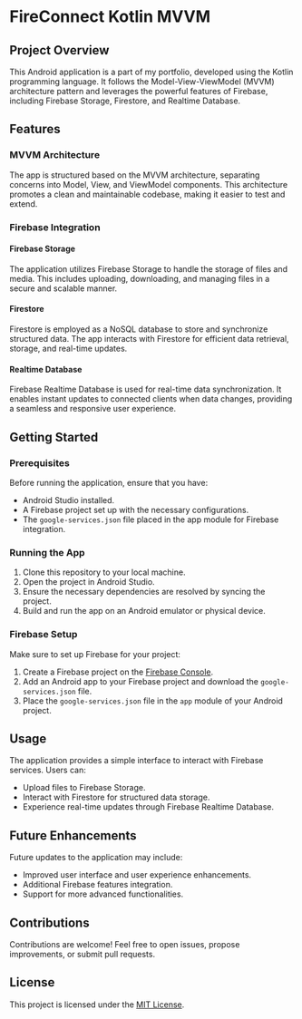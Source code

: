 <h1>FireConnect Kotlin MVVM&nbsp;</h1>
<h2>Project Overview</h2>
<p>This Android application is a part of my portfolio, developed using the Kotlin programming language. It follows the Model-View-ViewModel (MVVM) architecture pattern and leverages the powerful features of Firebase, including Firebase Storage, Firestore, and Realtime Database.</p>
<h2>Features</h2>
<h3>MVVM Architecture</h3>
<p>The app is structured based on the MVVM architecture, separating concerns into Model, View, and ViewModel components. This architecture promotes a clean and maintainable codebase, making it easier to test and extend.</p>
<h3>Firebase Integration</h3>
<h4>Firebase Storage</h4>
<p>The application utilizes Firebase Storage to handle the storage of files and media. This includes uploading, downloading, and managing files in a secure and scalable manner.</p>
<h4>Firestore</h4>
<p>Firestore is employed as a NoSQL database to store and synchronize structured data. The app interacts with Firestore for efficient data retrieval, storage, and real-time updates.</p>
<h4>Realtime Database</h4>
<p>Firebase Realtime Database is used for real-time data synchronization. It enables instant updates to connected clients when data changes, providing a seamless and responsive user experience.</p>
<h2>Getting Started</h2>
<h3>Prerequisites</h3>
<p>Before running the application, ensure that you have:</p>
<ul>
<li>Android Studio installed.</li>
<li>A Firebase project set up with the necessary configurations.</li>
<li>The <code>google-services.json</code> file placed in the app module for Firebase integration.</li>
</ul>
<h3>Running the App</h3>
<ol>
<li>Clone this repository to your local machine.</li>
<li>Open the project in Android Studio.</li>
<li>Ensure the necessary dependencies are resolved by syncing the project.</li>
<li>Build and run the app on an Android emulator or physical device.</li>
</ol>
<h3>Firebase Setup</h3>
<p>Make sure to set up Firebase for your project:</p>
<ol>
<li>Create a Firebase project on the <a href="https://console.firebase.google.com">Firebase Console</a>.</li>
<li>Add an Android app to your Firebase project and download the <code>google-services.json</code> file.</li>
<li>Place the <code>google-services.json</code> file in the <code>app</code> module of your Android project.</li>
</ol>
<h2>Usage</h2>
<p>The application provides a simple interface to interact with Firebase services. Users can:</p>
<ul>
<li>Upload files to Firebase Storage.</li>
<li>Interact with Firestore for structured data storage.</li>
<li>Experience real-time updates through Firebase Realtime Database.</li>
</ul>
<h2>Future Enhancements</h2>
<p>Future updates to the application may include:</p>
<ul>
<li>Improved user interface and user experience enhancements.</li>
<li>Additional Firebase features integration.</li>
<li>Support for more advanced functionalities.</li>
</ul>
<h2>Contributions</h2>
<p>Contributions are welcome! Feel free to open issues, propose improvements, or submit pull requests.</p>
<h2>License</h2>
<p>This project is licensed under the <a href="https://www.mit.edu/~amini/LICENSE.md">MIT License</a>.</p>
